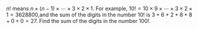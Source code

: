 $n!$ means $n \times (n - 1) \times \cdots \times 3 \times 2 \times 1$.
For example, $10! = 10 \times 9 \times \cdots \times 3 \times 2 \times 1 = 3628800$,and the sum of the digits in the number $10!$ is $3 + 6 + 2 + 8 + 8 + 0 + 0 = 27$.
Find the sum of the digits in the number $100!$.